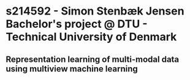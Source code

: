 # s214592 - Simon Stenbæk Jensen Bachelor's project @ DTU - Technical University of Denmark
## Representation learning of multi-modal data using multiview machine learning